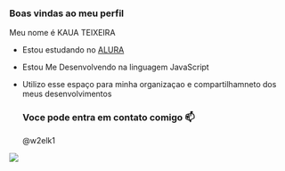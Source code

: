 ### Boas vindas ao meu perfil

Meu nome é KAUA TEIXEIRA

- Estou estudando no [ALURA](HTTPS://WWW.ALURA.COM.BR)
- Estou  Me Desenvolvendo na linguagem JavaScript
- Utilizo esse espaço para minha organizaçao e compartilhamneto dos meus desenvolvimentos

  ### Voce pode entra em contato comigo 📫
  
  @w2elk1

![](https://tenor.com/pt-BR/view/teq-ultimate-gohan-teen-gohan-adult-gohan-dragon-ball-dragon-ball-z-gif-3237607746566023736)
